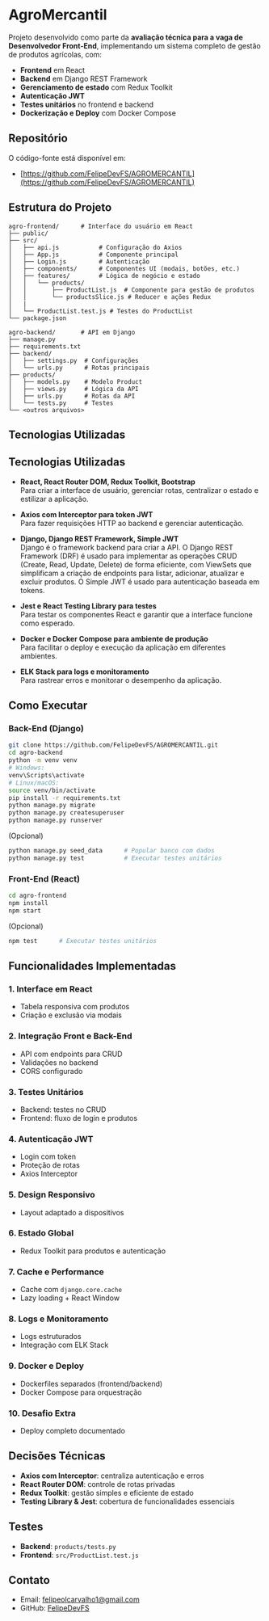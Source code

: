 # AgroMercantil

Projeto desenvolvido como parte da **avaliação técnica para a vaga de Desenvolvedor Front-End**, implementando um sistema completo de gestão de produtos agrícolas, com:

- **Frontend** em React
- **Backend** em Django REST Framework
- **Gerenciamento de estado** com Redux Toolkit
- **Autenticação JWT**
- **Testes unitários** no frontend e backend
- **Dockerização e Deploy** com Docker Compose

## Repositório

O código-fonte está disponível em:

- [https://github.com/FelipeDevFS/AGROMERCANTIL](https://github.com/FelipeDevFS/AGROMERCANTIL)

## Estrutura do Projeto

```
agro-frontend/      # Interface do usuário em React
├── public/
├── src/
│   ├── api.js           # Configuração do Axios
│   ├── App.js           # Componente principal
│   ├── Login.js         # Autenticação
│   ├── components/      # Componentes UI (modais, botões, etc.)
│   ├── features/        # Lógica de negócio e estado
│   │   └── products/
│   │       ├── ProductList.js  # Componente para gestão de produtos
│   │       └── productsSlice.js # Reducer e ações Redux
│   |
│   └── ProductList.test.js # Testes do ProductList
└── package.json

agro-backend/       # API em Django
├── manage.py
├── requirements.txt
├── backend/
│   ├── settings.py  # Configurações
│   └── urls.py      # Rotas principais
├── products/
│   ├── models.py    # Modelo Product
│   ├── views.py     # Lógica da API
│   ├── urls.py      # Rotas da API
│   └── tests.py     # Testes
└── <outros arquivos>
```

## Tecnologias Utilizadas

## Tecnologias Utilizadas

- **React, React Router DOM, Redux Toolkit, Bootstrap**  
  Para criar a interface de usuário, gerenciar rotas, centralizar o estado e estilizar a aplicação.

- **Axios com Interceptor para token JWT**  
  Para fazer requisições HTTP ao backend e gerenciar autenticação.

- **Django, Django REST Framework, Simple JWT**  
  Django é o framework backend para criar a API. O Django REST Framework (DRF) é usado para implementar as operações CRUD (Create, Read, Update, Delete) de forma eficiente, com ViewSets que simplificam a criação de endpoints para listar, adicionar, atualizar e excluir produtos. O Simple JWT é usado para autenticação baseada em tokens.

- **Jest e React Testing Library para testes**  
  Para testar os componentes React e garantir que a interface funcione como esperado.

- **Docker e Docker Compose para ambiente de produção**  
  Para facilitar o deploy e execução da aplicação em diferentes ambientes.

- **ELK Stack para logs e monitoramento**  
  Para rastrear erros e monitorar o desempenho da aplicação.

## Como Executar

### Back-End (Django)

```bash
git clone https://github.com/FelipeDevFS/AGROMERCANTIL.git
cd agro-backend
python -m venv venv
# Windows:
venv\Scripts\activate
# Linux/macOS:
source venv/bin/activate
pip install -r requirements.txt
python manage.py migrate
python manage.py createsuperuser
python manage.py runserver
```

(Opcional)
```bash
python manage.py seed_data      # Popular banco com dados
python manage.py test           # Executar testes unitários
```

### Front-End (React)

```bash
cd agro-frontend
npm install
npm start
```

(Opcional)
```bash
npm test      # Executar testes unitários
```

## Funcionalidades Implementadas

### 1. Interface em React
- Tabela responsiva com produtos
- Criação e exclusão via modais

### 2. Integração Front e Back-End
- API com endpoints para CRUD
- Validações no backend
- CORS configurado

### 3. Testes Unitários
- Backend: testes no CRUD
- Frontend: fluxo de login e produtos

### 4. Autenticação JWT
- Login com token
- Proteção de rotas
- Axios Interceptor

### 5. Design Responsivo
- Layout adaptado a dispositivos

### 6. Estado Global
- Redux Toolkit para produtos e autenticação

### 7. Cache e Performance
- Cache com `django.core.cache`
- Lazy loading + React Window

### 8. Logs e Monitoramento
- Logs estruturados
- Integração com ELK Stack

### 9. Docker e Deploy
- Dockerfiles separados (frontend/backend)
- Docker Compose para orquestração

### 10. Desafio Extra
- Deploy completo documentado

## Decisões Técnicas

- **Axios com Interceptor**: centraliza autenticação e erros
- **React Router DOM**: controle de rotas privadas
- **Redux Toolkit**: gestão simples e eficiente de estado
- **Testing Library & Jest**: cobertura de funcionalidades essenciais

## Testes

- **Backend**: `products/tests.py`
- **Frontend**: `src/ProductList.test.js`

## Contato

- Email: felipeolcarvalho1@gmail.com
- GitHub: [FelipeDevFS](https://github.com/FelipeDevFS/AGROMERCANTIL)
